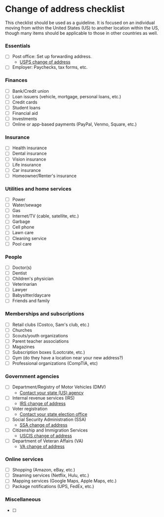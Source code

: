 # Change of address checklist
This checklist should be used as a guideline. It is focused on an individual moving from within the United States (US) to another location within the US, though many items should be applicable to those in other countries as well.

### Essentials
- [ ] Post office: Set up forwarding address.
  - [USPS change of address](http://www.USPS.com/move)
- [ ] Employer: Paychecks, tax forms, etc.

### Finances
- [ ] Bank/Credit union
- [ ] Loan issuers (vehicle, mortgage, personal loans, etc.)
- [ ] Credit cards
- [ ] Student loans
- [ ] Financial aid
- [ ] Investments
- [ ] Online or app-based payments (PayPal, Venmo, Square, etc.)

### Insurance
- [ ] Health insurance
- [ ] Dental insurance
- [ ] Vision insurance
- [ ] Life insurance
- [ ] Car insurance
- [ ] Homeowner/Renter's insurance

### Utilities and home services
- [ ] Power
- [ ] Water/sewage
- [ ] Gas
- [ ] Internet/TV (cable, satellite, etc.)
- [ ] Garbage
- [ ] Cell phone
- [ ] Lawn care
- [ ] Cleaning service
- [ ] Pool care

### People
- [ ] Doctor(s)
- [ ] Dentist
- [ ] Children's physician
- [ ] Veterinarian
- [ ] Lawyer
- [ ] Babysitter/daycare
- [ ] Friends and family

### Memberships and subscriptions
- [ ] Retail clubs (Costco, Sam's club, etc.)
- [ ] Churches
- [ ] Scouts/youth organizations
- [ ] Parent teacher associations
- [ ] Magazines
- [ ] Subscription boxes (Lootcrate, etc.)
- [ ] Gym (do they have a location near your new address?)
- [ ] Professional organizations (CompTIA, etc)

### Government agencies
- [ ] Department/Registry of Motor Vehicles (DMV)
  - [Contact your state (US) agency](https://www.usa.gov/states-and-territories)
- [ ] Internal revenue services (IRS)
  - [IRS change of address](https://www.irs.gov/faqs/irs-procedures/address-changes)
- [ ] Voter registration
  - [Contact your state election office](https://www.eac.gov/voters/register-and-vote-in-your-state/)
- [ ] Social Security Administration (SSA)
  - [SSA change of address](http://www.socialsecurity.gov/myaccount/)
- [ ] Citizenship and Immigration Services
  - [USCIS change of address](https://www.uscis.gov/addresschange)
- [ ] Department of Veteran Affairs (VA)
  - [VA change of address](https://iris.custhelp.com/app/answers/detail/a_id/3045/)

### Online services
- [ ] Shopping (Amazon, eBay, etc.)
- [ ] Steaming services (Netflix, Hulu, etc.)
- [ ] Mapping services (Google Maps, Apple Maps, etc.)
- [ ] Package notifications (UPS, FedEx, etc.)

### Miscellaneous
- [ ] 
